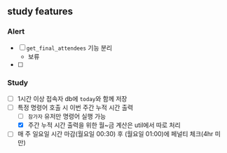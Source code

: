 ## study features

### Alert

- [ ] `get_final_attendees` 기능 분리
    - 보류
- [ ] 

### Study

- [ ] 1시간 이상 접속자 db에 `today`와 함께 저장
- [ ] 특정 명령어 호출 시 이번 주간 누적 시간 출력
    - [ ] `참가자` 유저만 명령어 실행 가능
    - [x] 주간 누적 시간 출력을 위한 월~금 계산은 util에서 따로 처리
- [ ] 매 주 일요일 시간 마감(월요일 00:30) 후 (월요일 01:00)에 페널티 체크(4hr 미만)
